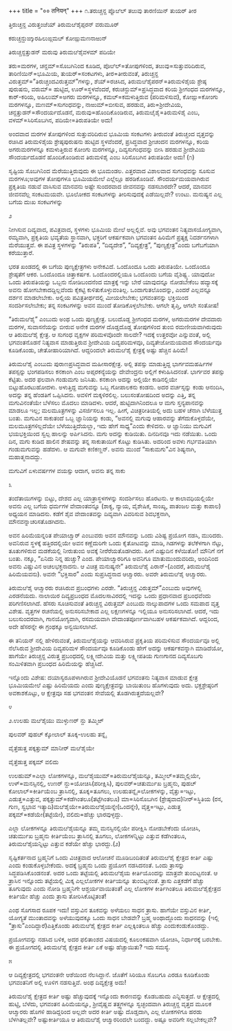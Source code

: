 +++
title = "०० तनियन्"
+++
೧.ತರುಚ್ಚನ್ದ ಪ್ಪೊೞಿಲ್ ತೞುವು ತಾರಣಿಯಿನ್ ತುಯರ್ ತೀರ

ತ್ತಿರುಚ್ಚನ್ದ ವಿರುತ್ತಂಜೆಯ್ ತಿರುಮೞಿಶೈಪ್ಪರನ್ ವರುಮೂರ್

ಕರುಚ್ಚನ್ದುಙ್ಕಾರಹಿಲುಙ್ಗಮೞ್ ಕೋಙ್ಗುಮಣನಾಱುನ್

ತಿರುಚ್ಚನ್ದತ್ತುಡನ್ ಮರುವು ತಿರುಮೞಿಶೈವಳಮ್ ಪದಿಯೇ

ತರು=ಮರಗಳ, ಚನ್ದಮ್=ಸೊಬಗಿನಿಂದ ಕೂಡಿದ, ಪೊೞಿಲ್=ತೋಪುಗಳಿಂದ, ತೞುವು=ಸುತ್ತುವರಿದಿರುವ, ತಾರಿಣಿಯಿನ್=ಭೂಮಿಯ, ತುಯರ್=ಸಂಕಟಗಳು, ತೀರ=ತೀರುವಂತೆ, ತಿರುಚ್ಚನ್ದ ವಿರುತ್ತಮ್=”ತಿರುಚ್ಚಂದವಿರುತ್ತಮ್”ಗಳನ್ನು, ಶೆಯ್=ರಚಿಸಿದ, ತಿರುಮೞಿಶೈಪರನ್=ತಿರುಮಳಿಶೈಯ ಶ್ರೇಷ್ಠ ಪುರುಷನು, ವರುಮ್= ಹುಟ್ಟಿದ, ಊರ್=ಸ್ಥಳವೆಂದರೆ, ಕರುಚನ್ದುಮ್=ಪ್ರಸಿದ್ಧವಾದ ಕರಿಯ ಶ್ರೀಗಂಧದ ಮರಗಳನ್ನೂ, ಕಾರ್-ಕರಿಯ, ಅಹಿಲುಮ್=ಅಗರು ಮರಗಳನ್ನೂ, ಕಮೞ್=ಕಮಳುತ್ತಿರುವ \(ಪರಿಮಳಿಸುವ\), ಕೋಙ್ಗು=ಕೋಂಗು ಮರಗಳನ್ನೂ, ಮಣಮ್=ಸುಗಂಧವನ್ನು, ನಾಱುಮ್=ಬೀಸುವ, ಹರಡುವ, ತಿರು=ಶ್ರೀದೇವಿಯ, ಚನ್ದತ್ತುಡನ್=ಸೌಂದರ್ಯದೊಡನೆ, ಮರುವು=ಹೊಂದಿಕೊಂಡಿರುವ, ತಿರುಮೞೈಶೈ=ತಿರುಮಳಿಶೈ ಎಂಬ, ವಳಮ್=ಸಿರಿಸೊಬಗಿನ, ಪದಿಯೇ=ತಿರುಪತಿಯೇ ಅದು\!

ಅಂದವಾದ ಮರಗಳ ತೋಪುಗಳಿಂದ ಸುತ್ತುವರಿದಿರುವ ಭೂಮಿಯ ಸಂಕಟಗಳು ತೀರುವಂತೆ ತಿರುಚ್ಚಂದ ವೃತ್ತವನ್ನು ರಚಿಸಿದ ತಿರುಮಳಿಶೈಯ ಶ್ರೇಷ್ಠಪುರುಷನು ಹುಟ್ಟಿದ ಸ್ಥಳವೆಂದರೆ, ಪ್ರಸಿದ್ಧವಾದ ಶ್ರೀಚಂದನ ಮರಗಳನ್ನೂ, ಕರಿಯ ಅಗರುಮರಗಳನ್ನೂ ಕಮಳುತ್ತಿರುವ ಕೋಂಗು ಮರಗಳನ್ನೂ, ದಿವ್ಯಸುಗಂಧವನ್ನು ಬೀಸಿ ಹರಡುವ ಶ್ರೀದೇವಿಯ ಸೌಂದರ್ಯದೊಡನೆ ಹೊಂದಿಕೊಂಡಿರುವ ತಿರುಮಳಿಶೈ ಎಂಬ ಸಿರಿಸೊಬಗಿನ ತಿರುಪತಿಯೇ ಅದು\! \(೧\)

ಸೃಷ್ಟಿಯ ಸೊಬಗಿನಿಂದ ಮೆರೆಯುತ್ತಿರುವುದು ಈ ಭೂಮಂಡಲ. ಎತ್ತರವಾದ ವಿಶಾಲವಾದ ಸುಗಂಧವನ್ನು ಸೂಸುವ ಮರಗಳೂ;ಅವುಗಳ ತೋಪುಗಳೂ ಭೂಮಿಯಮೇಲೆ ಎಲ್ಲೆಲ್ಲೂ ಹರಡಿಕೊಂಡಿವೆ. ಸೌಂದರ್ಯಮಯವಾಗಿರುವ ಪ್ರಕೃತಿಯ ನಡುವೆ ವಾಸಿಸುವ ಮಾನವನು ಅಷ್ಟೇ ಸುಂದರವಾದ ಜೀವನವನ್ನು ನಡಸಬಾರದೇ? ಆದರೆ, ಮಾನವನ ಜೀವನವೆಲ್ಲ ಸಂಕಟಮಯವೇ. ಭೂಲೋಕದ ಸಂಕಟಗಳನ್ನು ತೀರಿಸುವುದಕ್ಕೆ ಎಡೆಯಿಲ್ಲವೇ? ಉಂಟು. ಮನುಷ್ಯನ ಎಲ್ಲ ಬಗೆಯ ದುಃಖ ಸಂಕಟಗಳನ್ನು

೨

ನೀಗಿಸುವ ದಿವ್ಯವಾದ, ಪವಿತ್ರವಾದ, ಸ್ಥಳಗಳು ಭೂಮಿಯ ಮೇಲೆ ಅಲ್ಲಲ್ಲಿವೆ. ಅವು ಭಗವಂತನ ನಿತ್ಯವಾಸಯೋಗ್ಯವಾಗಿ, ರಮ್ಯವಾಗಿ, ಪ್ರಕೃತಿಯ ಭವ್ಯತೆಯ ಸ್ಥಾನವಾಗಿ, ಭಕ್ತರಿಗೆ ಆಕರ್ಷಕವಾಗಿ ಭಗವಂತನ ಹಿರಿಮೆಗೆ ಪ್ರತ್ಯಕ್ಷ ನಿದರ್ಶನಗಳಾಗಿ ಮೆರೆಯುತ್ತವೆ. ಈ ಪವಿತ್ರ ಸ್ಥಳಗಳನ್ನು “ತಿರುಪತಿ”, “ದಿವ್ಯದೇಶ”, “ದಿವ್ಯಕ್ಷೇತ್ರ”, “ಪುಣ್ಯಕ್ಷೇತ್ರ”ಎಂದು ಬಗೆಬಗೆಯಾಗಿ ಕರೆಯುತ್ತಾರೆ.

ಭರತ ಖಂಡದಲ್ಲಿ ಈ ಬಗೆಯ ಪುಣ್ಯಕ್ಷೇತ್ರಗಳು ಅನೇಕವಿದೆ. ಒಂದೊಂದೂ ಒಂದು ತಿರುಪತಿಯೇ. ಒಂದೊಂದೂ ಶ್ರೇಷ್ಠತೆಗೆ ಆಕರ. ಒಂದೊಂದೂ ಚಿತ್ತಾಕರ್ಷಕ. ಒಂದೊಂದರಲ್ಲಿಯೂ ಒಂದೊಂದು ಬಗೆಯ ವೈಶಿಷ್ಟ್ಯ. ಯಾವುದೋ ಒಂದು ತಿರುಪತಿಯನ್ನು ಒಬ್ಬನು ನೋಡಿಬಂದನೆಂದ ಮಾತ್ರಕ್ಕೆ ಇನ್ನು ಬೇರೆ ಯಾವುದನ್ನೂ ನೋಡಬೇಕೆಂಬ ಹವ್ಯಾಸಕ್ಕೆ ಅವನು ಹೋಗಬೇಕಾದದ್ದಿಲ್ಲವೆಂದು ಕೈಕಟ್ಟಿ ಕುಳಿತುಕೊಳ್ಳುವಂತಿಲ್ಲ. ಒಂದಾಗುತಲೊಂದನ್ನು, ಎಂದರೆ ಎಲ್ಲವನ್ನೂ ದರ್ಶನ ಮಾಡಲೇಬೇಕು. ಅಲ್ಲಿಯ ಪವಿತ್ರತೀರ್ಥದಲ್ಲಿ ಮೀಯಲೇಬೇಕು; ಭಗವಂತನನ್ನು ಭಕ್ತಿಯಿಂದ ಸಂದರ್ಶಿಸಲೇಬೇಕು; ತನ್ನ ಸಂಕಟಗಳನ್ನು ಅವನ ಮುಂದೆ ತೋಡಿಕೊಳ್ಳಲೇಬೇಕು. ಆಗಲೇ ತೃಪ್ತಿ, ಆಗಲೇ ಸಂತೋಷ\!

“ತಿರುಮೞಿಶೈ” ಎಂಬುದು ಅಂಥ ಒಂದು ಪುಣ್ಯಕ್ಷೇತ್ರ. ಬಲುದೊಡ್ಡ ಶ್ರೀಗಂಧದ ಮರಗಳ, ಅಗರುಮರಗಳ ದೇವದಾರು ಮರಗಳ, ಸುವಾಸನೆಯನ್ನು ಬೀರುವ ಅನೇಕ ಮರಗಳ ದೊಡ್ಡದೊಡ್ಡ ತೋಪುಗಳಿಂದ ತುಂಬಿ ರಮಣೀಯವಾಗಿರುವುದು ಆ ತಿರುಮೞಿಶೈ ಕ್ಷೇತ್ರ. ಆ ಸುಗಂಧ ವೃಕ್ಷಗಳ ಪರಿಮಳವೊಂದೇ ಸಾಲದೇ? ಇದಕ್ಕೆ ಉತ್ತರವೋ ಎನ್ನುವಂತೆ, ಅಲ್ಲಿ ಭಗವಂತನೊಡನೆ ನಿತ್ಯವಾಸ ಮಾಡುತ್ತಿರುವ ಶ್ರೀದೇವಿಯ ದಿವ್ಯಪರಿಮಳವೂ, ದಿವ್ಯತೇಜೋಮಯವಾದ ಸೌಂದರ್ಯವೂ ಕೂಡಿಕೊಂಡು, ಚೇತೋಹಾರಿಯಾಗಿದೆ. ಆದ್ದರಿಂದಲೇ ತಿರುಮೞಿಶೈ ಕ್ಷೇತ್ರಕ್ಕೆ ಅಷ್ಟು ಹೆಚ್ಚಿನ ಹಿರಿಮೆ\!

ತಿರುಮೞಿಶೈ ಎಂಬುದು ಪುರಾಣಪ್ರಸಿದ್ಧವಾದ ಮಹೀಸಾರಕ್ಷೇತ್ರ. ಅಲ್ಲಿ ತಪಸ್ಸು ಮಾಡುತ್ತಿದ್ದ ಭಾರ್ಗವಮಹರ್ಷಿಗಳ ತಪಸ್ಸನ್ನು ಭಂಗಪಡಿಸಲು ಕನಕಾಂಗಿ ಎಂಬ ಅಪ್ಸರಕನ್ಯೆಯನ್ನು ದೇವೇಂದ್ರನು ಅಲ್ಲಿಗೆ ಕಳುಹಿಸಿದನಂತೆ. ಭಾರ್ಗವರ ತಪಸ್ಸು ಕೆಟ್ಟಿತು. ಅದರ ಫಲವಾಗಿ ಗಂಡುಮಗು ಜನಿಸಿತು. ಕನಕಾಂಗಿ ಅದನ್ನು ಅಲ್ಲಿಯೇ ಕಾಡಿನಲ್ಲಿಯೇ ಬಿಟ್ಟುಹೊರಟುಹೋದಳು. ಅಳುತ್ತಿದ್ದ ಮಗುವನ್ನು ಒಬ್ಬ ಗೋಪಾಲಕನು ಕಂಡನು. ಅದರ ವರ್ಚಸ್ಸನ್ನು ಕಂಡು ಆನಂದಿಸಿ, ಅದನ್ನು ತನ್ನ ಹೆಂಡತಿಗೆ ಒಪ್ಪಿಸಿದನು. ಅವಳಿಗೆ ಮಕ್ಕಳಿರಲಿಲ್ಲ. ಬಲುಸಂತೋಷದಿಂದ ಅದನ್ನು ಎತ್ತಿ, ತನ್ನ ಮಗುವಿನಂತೆಯೇ ಬೆಳೆಸಲು ಮೊದಲು ಮಾಡಿದಳು. ಆದರೆ, ಹುಟ್ಟಿದಾಗಿನಿಂದಲೂ ಆ ಮಗು ಸ್ತನ್ಯಪಾನವನ್ನು ಮಾಡಲೂ ಇಲ್ಲ; ಮಲಮೂತ್ರಗಳನ್ನು ವಿಸರ್ಜಿಸಲೂ ಇಲ್ಲ. ಹೀಗೆ, ವಿಚಿತ್ರರೀತಿಯಲ್ಲಿ ಅದು ಬಹಳ ಚೆನಾಗಿ ಬೆಳೆಯುತ್ತ ಬಂತು. ಮಗುವಿನ ಸಾಕುತಂದೆ ಒಬ್ಬ ಜ್ಞಾನಿಯನ್ನು ಕಂಡು, “ಅವನಲ್ಲಿ ಮಗುವು ಆಹಾರವನ್ನು ತೆಗೆದುಕೊಳ್ಳದೆಯೇ, ಮಲಮೂತ್ರಗಳಿಲ್ಲದೆಯೇ ಬೆಳೆಯುತ್ತಿದೆಯಲ್ಲಾ, ಇದು ಹೇಗೆ ಸಾಧ್ಯ”ಎಂದು ಕೇಳಿದನು. ಆ ಜ್ಞಾನಿಯು ಮಗುವಿಗೆ ಭಯಭಕ್ತಿಯಿಂದ ಸ್ವಲ್ಪ ಹಾಲನ್ನು ಅರ್ಪಿಸಿದನು. ಮಗು ಅದನ್ನು ಕುಡಿಯಿತು. ದಿನದಿನವೂ ಇದು ನಡೆಯಿತು. ಒಂದು ದಿನ, ಮಗು ಕುಡಿದ ಹಾಲಿನ ಶೇಷವನ್ನು ತನ್ನ ಸಾಕುತಾಯಿಗೆ ಕೊಟ್ಟು ಕುಡಿಸಿತು. ಅದರಿಂದ ಅವಳು ಗರ್ಭವತಿಯಾಗಿ ಗಂಡುಮಗುವನ್ನು ಹಡೆದಳು. ಆ ಮಗುವೇ ಕಣಿಕಣ್ಣನ್. ಅವನು ಮುಂದೆ “ಸಾಕುಮಗು”ವಿನ ಶಿಷ್ಯನಾಗಿ, ಮಹಾತ್ಮನಾದದ್ದು.

ಮಗುವಿಗೆ ಏಳುವರ್ಷಗಳ ವಯಸ್ಸು ಆದಾಗ, ಅವನು ತನ್ನ ಸಾಕು

೩

ತಂದೆತಾಯಿಗಳನ್ನು ಬಿಟ್ಟು, ದೇಶದ ಎಲ್ಲ ಯಾತ್ರಾಸ್ಥಳಗಳನ್ನು ಸಂದರ್ಶಿಸಲು ಹೊರಟನು. ಆ ಕಾಲಾವಧಿಯಲ್ಲಿಯೇ ಅವನು ಎಲ್ಲ ಬಗೆಯ ಧರ್ಮಗಳ ವೇದಾಂತವನ್ನೂ \(ಶಾಕ್ಯ, ನ್ಯಾಯ, ವೈಶೇಷಿಕ, ಸಾಂಖ್ಯ, ಪಾತಂಜಲ ಮತ್ತು ಕಾಪಾಲ\) ಅಧ್ಯಯನ ಮಾಡಿದನು. ಕಡೆಗೆ ಶೈವ ವೇದಾಂತವನ್ನು ದಿವ್ಯವಾಗಿ ವಿವರಿಸುವ ಶಿವಭಕ್ತನಾಗಿ, ಮೌನವನ್ನಾಚರಿಸತೊಡಗಿದನು.

ಅವನ ಹಿರಿಮೆಯನ್ನರಿತ ಪೇಯಾೞ್ವಾರ್ ಎಂಬುವರು ಅವನ ಮೌನವನ್ನು ಒಂದು ವಿಶಿಷ್ಟ ಪ್ರಯೋಗ ನಡಸಿ, ಮುರಿದರು. ಅವನಿರುವ ಸ್ಥಳಕ್ಕೆ ಹತ್ತಿರದಲ್ಲಿಯೇ ಅವನ ಕಣ್ಣೆದುರಿಗೇ ಒಂದು ಕೈತೋಟವನ್ನು ಮಾಡಿ, ಗಿಡಗಳನ್ನು ತಲೆಕೆಳಗಾಗಿ ನೆಟ್ಟು, ತೂತುಗಳಿರುವ ಮಡಕೆಯಲ್ಲಿ ನೀರುತುಂಬಿ ಅವಕ್ಕೆ ನೀರೆರೆಯತೊಡಗಿದರು. ಹೀಗೆ ಎಷ್ಟುದಿನ ಕಳೆಯಿತೋ\! ಮೌನಿಗೆ ನಗೆ ಬಂತು. ನಕ್ಕೂ, “ಏನಿದು ನಿನ್ನ ಹುಚ್ಚು? ಎಂದ. ಪೇಯಾೞ್ವಾರರಿಗೂ ಅವನಿಗೂ ಮಾತುಮುಂದುವರಿದು, ಅಂದಿನಿಂದ ಅವನು ವಿಷ್ಣುವಿನ ಅಚಲಭಕ್ತನಾದನು. ಆ ವಿಚಿತ್ರ ಮನುಷ್ಯನೇ” ತಿರುಮೞಿಶೈ ಪಿರಾನ್-\(ಎಂದರೆ, ತಿರುಮೞಿಶೈ ಹಿರಿಮೆಯವನು\). ಅವನೇ “ಭಕ್ತಿಸಾರ” ಎಂದು ಸುಪ್ರಸಿದ್ಧನಾದ ಆೞ್ವಾರರು. ಅವರೇ ತಿರುಮೞಿಶೈ ಆೞ್ವಾರರು.

ತಿರುಮೞಿಶೈ ಆೞ್ವಾರರು ರಚಿಸಿರುವ ಪ್ರಬಂಧಗಳು ಎರಡೇ. “ತಿರುಚ್ಚನ್ದ ವಿರುತ್ತಮ್”ಎಂಬುದು ಅವುಗಳಲ್ಲಿ ಎರಡನೆಯದು. ನಾಲಾಯಿರ ದಿವ್ಯಪ್ರಬಂಧದ ಮೊದಲಸಾವಿರದಲ್ಲಿ ಇದನ್ನು ಒಂದು ಪ್ರಧಾನವಾದ ಪ್ರಬಂಧವೆಂದು ಪರಿಗಣಿಸಲಾಗಿದೆ. ಹೆಸರು ಸೂಚಿಸುವಂತೆ ತಿರುಚ್ಚನ್ದ ವಿರುತ್ತಮ್ ಎಂಬುದು ನಾಲ್ಕುಪಾದಗಳ ಒಂದು ಸಮಪಾದ ವೃತ್ತ ವಿಶೇಷ. ವೃತ್ತಗಳ ರಚನೆಯಲ್ಲಿ ಅನುಸರಿಸಬೇಕಾದ ಎಲ್ಲ ಲಕ್ಷಣಗಳನ್ನೂ ಇಲ್ಲಿಯೂ ಅನುಸರಿಸಲಾಗಿದೆ. ಆದರೆ, ಇದು ಬಲುಸುಂದರವಾಗಿ, ಗಾನಯೋಗ್ಯವಾಗಿ, ರಸಮಯವಾಗಿ ವೇದಾಂತಪೂರ್ಣವಾಗಿಬಹಳ ಆಕರ್ಷಕವಾಗಿದೆ. ಆದ್ದರಿಂದ, ಅದೇ ಹೆಸರನ್ನೇ ಈ ಗ್ರಂಥಕ್ಕೂ ಅನ್ವಯಿಸಲಾಗಿದೆ.

ಈ ತನಿಯನ್ ನಲ್ಲಿ ಹೇಳಿರುವಂತೆ, ತಿರುಮೞಿಶೈಯನ್ನು ಆವರಿಸಿರುವ ಪ್ರಕೃತಿಯ ಪರಿಮಳಿಸುವ ಸೌಂದರ್ಯವೂ ಅಲ್ಲಿ ನೆಲೆಸಿರುವ ಶ್ರೀದೇವಿಯ ದಿವ್ಯಪರಿಮಳ ಸೌಂದರ್ಯವೂ ಕೂಡಿಕೊಂಡು ಹೇಗೆ ಅದನ್ನು ಆಕರ್ಷಕವನ್ನಾಗಿ ಮಾಡಿದೆಯೋ, ಹಾಗೆಯೇ ತಿರುಚ್ಚನ್ದ ವಿರುತ್ತ ಪ್ರಬಂಧದಲ್ಲಿ ಲಕ್ಷ್ಮೀದೇವಿಯ ಮತ್ತು ಲಕ್ಷ್ಮೀಪತಿಯ ಗುಣಗಾನದ ದಿವ್ಯಸೊಬಗು ಸಂಮಿಳಿತವಾಗಿ ಪ್ರಬಂಧದ ಹಿರಿಮೆಯನ್ನು ಹೆಚ್ಚಿಸಿದೆ.

ಇನ್ನೊಂದು ವಿಶೇಷ: ದಯಾಸ್ವರೂಪಳಾಗಿರುವ ಶ್ರೀದೇವಿಯೊಡನೆ ಭಗವಂತನು ನಿತ್ಯವಾಸ ಮಾಡುವ ಕ್ಷೇತ್ರ ಭೂಮಿಯಮೇಲೆ ಎಷ್ಟು ಹಿರಿಮೆಯದು ಎಂದು ಪುಣ್ಯಕ್ಷೇತ್ರವನ್ನು ಬಾಯಿತುಂಬ ಹೊಗಳುವುದು ಅದು. ಭಕ್ತಶ್ರೇಷ್ಠರಿಗೆ ಅವಕಾಶಕೊಟ್ಟು, ಆ ಕ್ಷೇತ್ರವೂ ಸಹ ಭಗವಂತನ ಸೇವೆಯಲ್ಲಿ ತೊಡಗಿರುತ್ತದೆಯಲ್ಲವೇ?

೪

೨.ಉಲಹು ಮೞಿಶೈಯು ಮುಳ್ಳುಣರ್ ನ್ದು ತಮ್ಮಿಱ್

ಪುಲವರ್ ಪುಹೞ್ ಕ್ಕೋಲಾಲ್ ತೂಕ್ಕ-ಉಲಹು ತನ್ನೈ

ವೈತ್ತೆಡುತ್ತ ಪಕ್ಕತ್ತುಮ್ ಮಾನೀರ್ ಮೞಿಶೈಯೇ

ವೈತ್ತೆಡುತ್ತ ಪಕ್ಕಮ್ ವಲಿದು

ಉಲಹುಮ್=ಎಲ್ಲಾ ಲೋಕಗಳನ್ನೂ, ಮೞಿಶೈಯುಮ್=ತಿರುಮೞಿಶೈಯನ್ನೂ, ತಮ್ಮೀಲ್=ತಮ್ಮಲ್ಲಿಯೇ, ಉಳ್=ಮನಸ್ಸಿನಲ್ಲಿ, ಉಣರ್ ನ್ದು=ಯೋಚಿಸಿ\(ಪರೀಕ್ಷಿಸಿ\), ಪುಲವರ್=ಚತುರ್ಮುಖ ಬ್ರಹ್ಮನು, ಪುಹೞ್ ಕೋಲಾಲ್=ಕೀರ್ತಿಯೆಂಬ ತ್ರಾಸಿನಲ್ಲಿ, ತೂಕ್ಕ=ತೂಗಲು, ಉಲಹುತನ್ನೈ=ಲೋಕಗಳನ್ನು, ವೈತ್ತು=ಇಟ್ಟು, ಎಡುತ್ತ=ಎತ್ತುವ, ಪಕ್ಕತ್ತುಮ್=ಕಡೆಗಿಂತಲೂ\(ತಟ್ಟೆಗಿಂತಲೂ\) ಮಾ=ಸಿರಿಸೊಬಗಿನ \(ಶ್ರೇಷ್ಠವಾದ\)ನೀರ್=ಸ್ಥಿತಿಯ \(ರಸ, ಗುಣ, ಸ್ವಭಾವ ಇತ್ಯಾದಿ\)ಮೞಿಶೈಯೇ=ತಿರುಮೞಿಶೈಯನ್ನೇ\(ಒಂದನ್ನೇ\), ವೈತ್ತ=ಇಟ್ಟು, ಎಡುತ್ತ ಪಕ್ಕಮ್=ಕಡೆಯೇ\(ತಟ್ಟೆಯೇ\), ವಲಿದು=ಹೆಚ್ಚು ಭಾರವುಳ್ಳದ್ದು.

ಎಲ್ಲಾ ಲೋಕಗಳನ್ನೂ ತಿರುಮೞಿಶೈಯನ್ನೂ ತಮ್ಮ ಮನಸ್ಸಿನಲ್ಲಿಯೇ ಪರೀಕ್ಷಿಸಿ ನೋಡಬೇಕೆಂದು ಯೋಚಿಸಿ, ಚತುರ್ಮುಖ ಬ್ರಹ್ಮನು ಕೀರ್ತಿಯೆಂಬ ತ್ರಾಸಿನಲ್ಲಿ ತೂಗಲು, ಲೋಕಗಳನ್ನಿಟ್ಟು ಎತ್ತುವ ಕಡೆಗಿಂತಲೂ, ತಿರುಮೞಿಶೈಯನ್ನಿಟ್ಟು ಎತ್ತುವ ಕಡೆಯೇ ಹೆಚ್ಚು ಭಾರದ್ದು.\(೨\)

ಸೃಷ್ಟಿಕರ್ತನಾದ ಬ್ರಹ್ಮನಿಗೆ ಒಂದು ವಿಚಿತ್ರವಾದ ಆಲೋಚನೆ ಮೂಡಿಬಂದಿತಂತೆ ತಿರುಮೞಿಶೈ ಕ್ಷೇತ್ರದ ಕೀರ್ತಿ ಎಷ್ಟು ಎಂದು ಕಂಡುಕೊಳ್ಳಬೇಕೆಂದು. ಅದಕ್ಕೆ ಬ್ರಹ್ಮನು ಒಂದು ಪ್ರಯೋಗ ನಡಸಿದನಂತೆ. ಒಂದು ತ್ರಾಸನ್ನು ಸಿದ್ಧಪಡಿಸಿಕೊಂಡನಂತೆ. ಅದರ ಒಂದು ತಟ್ಟೆಯಲ್ಲಿ ತಿರುಮೞಿಶೈಯ ಕೀರ್ತಿಯೊಂದನ್ನು ಮಾತ್ರವೇ ತುಂಬಿಟ್ಟನಂತೆ. ಆ ತ್ರಾಸಿನ ಇನ್ನೊಂದು ತಟ್ಟೆಯಲ್ಲಿ ಮಿಕ್ಕ ಎಲ್ಲಲೋಕಗಳ ಕೀರ್ತಿಯನ್ನೂ ತುಂಬಿಟ್ಟನಂತೆ. ತ್ರಾಸು ಎತ್ತಕಡೆಗೆ ಹೆಚ್ಚು ತೂಗುವುದು ಎಂದು ನೋಡಿ ಬ್ರಹ್ಮನಿಗೇ ಆಶ್ಚರ್ಯವಾಯಿತಂತೆ\! ಎಲ್ಲ ಲೋಕಗಳ ಕೀರ್ತಿಗಿಂತಲೂ ತಿರುಮೞಿಶೈಕ್ಷೇತ್ರದ ಕೀರ್ತಿಯೇ ಹೆಚ್ಚು ಎಂದು ತ್ರಾಸು ತೋರಿಸಿಕೊಟ್ಟಿತಂತೆ\!

ಎಂಥ ಸೊಗಸಾದ ರೂಪಕ ಇದು\! ವಸ್ತುವಿನ ತೂಕವನ್ನು ಅಳೆಯಲು ಸಾಧನ ತ್ರಾಸು. ಹಾಗೆಯೇ ವಸ್ತುವಿನ ಕೀರ್ತಿ, ಯೋಗ್ಯತೆ ಮುಂತಾದವನ್ನು ಅಳೆಯುವುದಕ್ಕೂ ಒಂದು ಸಾಧನ ಬೇಡವೇ? ಬ್ರಹ್ಮ ಅಂಥಾದ್ದೊಂದು ಸಾಧನವನ್ನು \(ಇಲ್ಲಿ “ತ್ರಾಸು”ಎಂದಿದ್ದಾರೆ\)ಎತ್ತಿಕೊಂಡು ತಿರುಮೞಿಶೈ ಕ್ಷೇತ್ರದ ಕೀರ್ತಿ ಎಲ್ಲಕ್ಕಿಂತಲೂ ಹೆಚ್ಚು ಎಂದುಕಂಡುಕೊಂಡದ್ದು.

ಪ್ರಯೋಗವನ್ನು ನಡಸಿದ ಬಳಿಕ, ಅದರ ಫಲಿತಾಂಶದ ವಿಷಯದಲ್ಲಿ ಕೂಲಂಕಷವಾಗಿ ಯೋಚಿಸಿ, ನಿರ್ಧಾರಕ್ಕೆ ಬರಬೇಕು. ಈ ಪ್ರಯೋಗದಲ್ಲಿ ತಿರುಮೞಿಶೈ ಕ್ಷೇತ್ರದ ಕೀರ್ತಿ ಏಕೆ ಅಷ್ಟು ಹೆಚ್ಚಾಯಿತು? ಇದು ಸಮಸ್ಯೆ.

೫

ಆ ದಿವ್ಯಕ್ಷೇತ್ರದಲ್ಲಿ ಭಗವಂತನೇ ಆಶೆಯಿಂದ ನೆಲಸಿದ್ದಾನೆ. ಜೊತೆಗೆ ಸಿರಿಯೂ ಸೊಬಗೂ ಎರಡೂ ಕೂಡಿಕೊಂಡು ಭಗವಂತನಿಗೆ ಅಲ್ಲಿ ಊಳಿಗ ನಡಸುತ್ತಿವೆ. ಅಂಥ ದಿವ್ಯಕ್ಷೇತ್ರ ಅದು\!

ತಿರುಮೞಿಶೈ ಕ್ಷೇತ್ರದ ಕೀರ್ತಿ ಅಷ್ಟು ಹೆಚ್ಚುವುದಕ್ಕೆ ಇನ್ನೊಂದು ಕಾರಣವನ್ನು ಕೊಡಬಹುದು ಎನ್ನಿಸುತ್ತದೆ. ಆ ಕ್ಷೇತ್ರದಲ್ಲಿ ಹುಟ್ಟಿ, ಬೆಳೆದು, ಭಗವಂತನ ಹಿರಿಮೆಯನ್ನೂ, ಶ್ರೀವೈಷ್ಣವ ತತ್ತ್ವಗಳನ್ನೂ ಸ್ವಚ್ಛಂದವಾಗಿ ತಿರುಚ್ಚನ್ದ ವೃತ್ತದ ಮೂಲಕ ಆೞ್ವಾರರು ಹೊಗಳಿ ಹಾಡಿದ್ದರಿಂದ ಅಲ್ಲವೇ ಅದರ ಕೀರ್ತಿ ಅಷ್ಟು ದೊಡ್ಡದಾಗಿ, ಎಲ್ಲ ಲೋಕಗಳಿಗೂ ಹರಡು ಬೆಳಗಿತಲ್ಲವೇ? ಅಷ್ಟುಕೀರ್ತಿಯೂ ಆ ತಿರುಮೞಿಶೈ ಆೞ್ವಾರರಿಂದಲೇ ಬಂದದ್ದು. ಅಷ್ಟೂ ಅವರಿಗೇ ಸಲ್ಲಬೇಕಲ್ಲವೇ?

